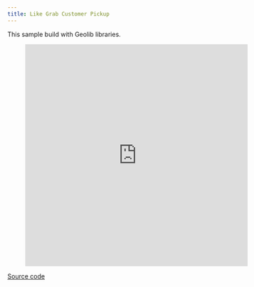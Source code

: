 ```yaml
---
title: Like Grab Customer Pickup
---
```


This sample build with Geolib libraries.

<figure class="video_container">
  <iframe src="https://www.youtube.com/embed/FbEnxRTHAAc" frameborder="0" allowfullscreen="false" width="500" height="500"> </iframe>
</figure>

[Source code](https://github.com/utsmannn/geolib-app-samples)